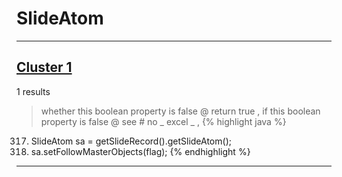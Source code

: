 # SlideAtom

***

## [Cluster 1](./1)
1 results
> whether this boolean property is false @ return true , if this boolean property is false @ see # no _ excel _ , 
{% highlight java %}
317. SlideAtom sa = getSlideRecord().getSlideAtom();
318. sa.setFollowMasterObjects(flag);
{% endhighlight %}

***

